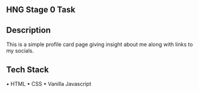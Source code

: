 **HNG Stage 0 Task**
---------------------------------------------------------------------------------------------------------------------------------------------------------------------------------------------

**Description**
---------------------------------------------------------------------------------------------------------------------------------------------------------------------------------------------

This is a simple profile card page giving insight about me along with links to my socials.


Tech Stack
---------------------------------------------------------------------------------------------------------------------------------------------------------------------------------------------

• HTML
• CSS
• Vanilla Javascript
